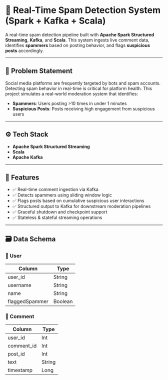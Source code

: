 # 🚫 Real-Time Spam Detection System (Spark + Kafka + Scala)

A real-time spam detection pipeline built with **Apache Spark Structured Streaming**, **Kafka**, and **Scala**. This system ingests live comment data, identifies **spammers** based on posting behavior, and flags **suspicious posts** accordingly.

---

## 🧩 Problem Statement

Social media platforms are frequently targeted by bots and spam accounts. Detecting spam behavior in real-time is critical for platform health. This project simulates a real-world moderation system that identifies:

- **Spammers**: Users posting >10 times in under 1 minutes
- **Suspicious Posts**: Posts receiving high engagement from suspicious users

---

## ⚙️ Tech Stack

- **Apache Spark Structured Streaming**
- **Scala**
- **Apache Kafka**

---

## 🧪 Features

- ✅ Real-time comment ingestion via Kafka
- ✅ Detects spammers using sliding window logic
- ✅ Flags posts based on cumulative suspicious user interactions
- ✅ Structured output to Kafka for downstream moderation pipelines
- ✅ Graceful shutdown and checkpoint support
- ✅ Stateless & stateful streaming operations

---

## 🗃️ Data Schema

### 🧑 User
| Column        | Type    |
|---------------|---------|
| user_id       | String  |
| username      | String  |
| name          | String  |
| flaggedSpammer| Boolean |

### 💬 Comment
| Column     | Type     |
|------------|----------|
| user_id    | Int      |
| comment_id | Int      |
| post_id    | Int      |
| text       | String   |
| timestamp  | Long     |

